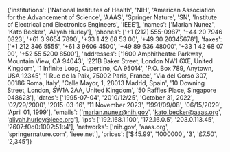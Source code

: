 {'institutions': ['National Institutes of Health', 'NIH', 'American Association for the Advancement of Science', 'AAAS', 'Springer Nature', 'SN', 'Institute of Electrical and Electronics Engineers', 'IEEE'], 'names': ['Marian Nunez', 'Kato Becker', 'Aliyah Hurley'], 'phones': ['+1 (212) 555-0987', '+44 20 7946 0823', '+61 3 9654 7890', '+33 1 42 68 53 00', '+49 30 20345678'], 'faxes': ['+1 212 346 5555', '+61 3 9606 4500', '+49 89 636 48000', '+33 1 42 68 07 00', '+52 55 5200 8500'], 'addresses': ['1600 Amphitheatre Parkway, Mountain View, CA 94043', '221B Baker Street, London NW1 6XE, United Kingdom', '1 Infinite Loop, Cupertino, CA 95014', 'P.O. Box 789, Anytown, USA 12345', '1 Rue de la Paix, 75002 Paris, France', 'Via del Corso 307, 00186 Roma, Italy', 'Calle Mayor, 1, 28013 Madrid, Spain', '10 Downing Street, London, SW1A 2AA, United Kingdom', '50 Raffles Place, Singapore 048623'], 'dates': ['1995-07-04', '2010/12/25', 'October 31, 2022', '02/29/2000', '2015-03-16', '11 November 2023', '1991/09/08', '06/15/2029', 'April 01, 1999'], 'emails': ['marian.nunez@nih.gov', 'kato.becker@aaas.org', 'aliyah.hurley@ieee.org'], 'ips': ['192.168.1.100', '172.16.0.5', '203.0.113.45', '2607:f0d0:1002:51::4'], 'networks': ['nih.gov', 'aaas.org', 'springernature.com', 'ieee.net'], 'prices': ['$45.99', '1000000', '3', '£7.50', '2,345']}